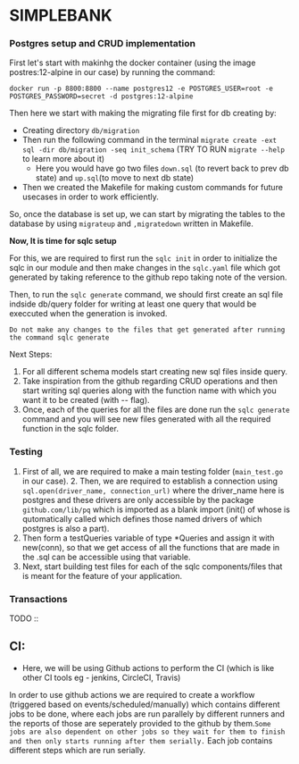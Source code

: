 
# SIMPLEBANK

### Postgres setup and CRUD implementation
First let's start with makinhg the docker container (using the image postres:12-alpine in our case) by running the command:
```
docker run -p 8800:8800 --name postgres12 -e POSTGRES_USER=root -e POSTGRES_PASSWORD=secret -d postgres:12-alpine
```

Then here we start with making the migrating file first for db creating by:
- Creating directory `db/migration`
- Then run the following command in the terminal `migrate create -ext sql -dir db/migration -seq init_schema`   (TRY TO RUN `migrate --help` to learn more about it)
    - Here you would have go two files `down.sql` (to revert back to prev db state) and `up.sql`(to move to next db state)
- Then we created the Makefile for making custom commands for future usecases in order to work efficiently.

So, once the database is set up, we can start by migrating the tables to the database by using `migrateup` and `,migratedown` written in Makefile.

**Now, It is time for sqlc setup**

For this, we are required to first run the `sqlc init` in order to initialize the sqlc in our module and then make changes in the `sqlc.yaml` file which got generated by taking reference to the github repo taking note of the version.

Then, to run the `sqlc generate` command, we should first create an sql file indside db/query folder for writing at least one query that would be execcuted when the generation is invoked.

```
Do not make any changes to the files that get generated after running the command sqlc generate
```

Next Steps: 
1. For all different schema models start creating new sql files inside query.
2. Take inspiration from the github regarding CRUD operations and then start writing sql queries along with the function name with which you want it to be created (with -- flag).
3. Once, each of the queries for all the files are done run the `sqlc generate` command and you will see new files generated with all the required function in the sqlc folder.


### Testing

1. First of all, we are required to make a main testing folder (`main_test.go` in our case). 2. Then, we are required to establish a connection using `sql.open(driver_name, connection_url)` where the driver_name here is postgres and these drivers are only accessible by the package `github.com/lib/pq` which is imported as a blank import (init() of whose is qutomatically called which defines those named drivers of which postgres is also a part).
3. Then form a testQueries variable of type *Queries and assign it with new(conn), so that we get access of all the functions that are made in the .sql can be accessible using that variable.
4. Next, start building test files for each of the sqlc components/files that is meant for the feature of your application.


### Transactions

TODO ::


## CI:

- Here, we will be using Github actions to perform the CI (which is like other CI tools eg - jenkins, CircleCI, Travis)

In order to use github actions we are required to create a workflow (triggered based on events/scheduled/manually) which contains different jobs to be done, where each jobs are run parallely by different runners and the reports of those are seperately provided to the github by them.`Some jobs are also dependent on other jobs so they wait for them to finish and then only starts running after them serially.` Each job contains different steps which are run serially.
